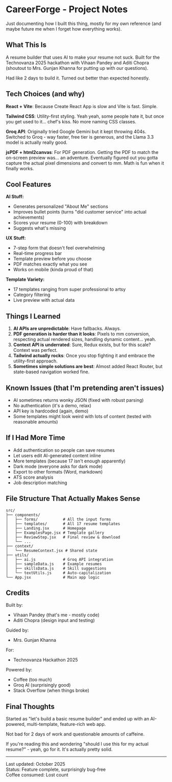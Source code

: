 # CareerForge - Project Notes

Just documenting how I built this thing, mostly for my own reference (and maybe future me when I forget how everything works).

## What This Is

A resume builder that uses AI to make your resume not suck. Built for the Technovanza 2025 hackathon with Vihaan Pandey and Aditi Chopra (shoutout to Mrs. Gunjan Khanna for putting up with our questions).

Had like 2 days to build it. Turned out better than expected honestly.

## Tech Choices (and why)

**React + Vite**: Because Create React App is slow and Vite is fast. Simple.

**Tailwind CSS**: Utility-first styling. Yeah yeah, some people hate it, but once you get used to it... chef's kiss. No more naming CSS classes.

**Groq API**: Originally tried Google Gemini but it kept throwing 404s. Switched to Groq - way faster, free tier is generous, and the Llama 3.3 model is actually really good.

**jsPDF + html2canvas**: For PDF generation. Getting the PDF to match the on-screen preview was... an adventure. Eventually figured out you gotta capture the actual pixel dimensions and convert to mm. Math is fun when it finally works.

## Cool Features

**AI Stuff:**
- Generates personalized "About Me" sections
- Improves bullet points (turns "did customer service" into actual achievements)
- Scores your resume (0-100) with breakdown
- Suggests what's missing

**UX Stuff:**
- 7-step form that doesn't feel overwhelming
- Real-time progress bar
- Template preview before you choose
- PDF matches exactly what you see
- Works on mobile (kinda proud of that)

**Template Variety:**
- 17 templates ranging from super professional to artsy
- Category filtering
- Live preview with actual data

## Things I Learned

1. **AI APIs are unpredictable**: Have fallbacks. Always.
2. **PDF generation is harder than it looks**: Pixels to mm conversion, respecting actual rendered sizes, handling dynamic content... yeah.
3. **Context API is underrated**: Sure, Redux exists, but for this scale? Context was perfect.
4. **Tailwind actually rocks**: Once you stop fighting it and embrace the utility-first approach.
5. **Sometimes simple solutions are best**: Almost added React Router, but state-based navigation worked fine.

## Known Issues (that I'm pretending aren't issues)

- AI sometimes returns wonky JSON (fixed with robust parsing)
- No authentication (it's a demo, relax)
- API key is hardcoded (again, demo)
- Some templates might look weird with lots of content (tested with reasonable amounts)

## If I Had More Time

- Add authentication so people can save resumes
- Let users edit AI-generated content inline
- More templates (because 17 isn't enough apparently)
- Dark mode (everyone asks for dark mode)
- Export to other formats (Word, markdown)
- ATS score analysis
- Job description matching

## File Structure That Actually Makes Sense

```
src/
├── components/
│   ├── forms/           # All the input forms
│   ├── templates/       # All 17 resume templates
│   ├── Landing.jsx      # Homepage
│   ├── ExamplesPage.jsx # Template gallery
│   ├── ReviewStep.jsx   # Final review & download
│   └── ...
├── context/
│   └── ResumeContext.jsx # Shared state
├── utils/
│   ├── ai.js            # Groq API integration
│   ├── sampleData.js    # Example resumes
│   ├── skillsData.js    # Skill suggestions
│   └── textUtils.js     # Auto-capitalization
└── App.jsx              # Main app logic
```

## Credits

Built by:
- Vihaan Pandey (that's me - mostly code)
- Aditi Chopra (design input and testing)

Guided by:
- Mrs. Gunjan Khanna

For:
- Technovanza Hackathon 2025

Powered by:
- Coffee (too much)
- Groq AI (surprisingly good)
- Stack Overflow (when things broke)

## Final Thoughts

Started as "let's build a basic resume builder" and ended up with an AI-powered, multi-template, feature-rich web app.

Not bad for 2 days of work and questionable amounts of caffeine.

If you're reading this and wondering "should I use this for my actual resume?" - yeah, go for it. It's actually pretty solid.

---

Last updated: October 2025  
Status: Feature complete, surprisingly bug-free  
Coffee consumed: Lost count

